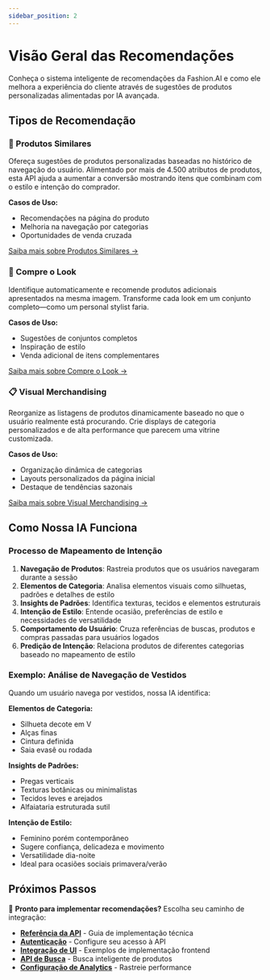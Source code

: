 ```yaml
---
sidebar_position: 2
---
```


# Visão Geral das Recomendações

Conheça o sistema inteligente de recomendações da Fashion.AI e como ele melhora a experiência do cliente através de sugestões de produtos personalizadas alimentadas por IA avançada.

## Tipos de Recomendação

### 🎯 Produtos Similares
Ofereça sugestões de produtos personalizadas baseadas no histórico de navegação do usuário. Alimentado por mais de 4.500 atributos de produtos, esta API ajuda a aumentar a conversão mostrando itens que combinam com o estilo e intenção do comprador.

**Casos de Uso:**
- Recomendações na página do produto
- Melhoria na navegação por categorias
- Oportunidades de venda cruzada

[Saiba mais sobre Produtos Similares →](../developer-guide/api-endpoints#evento-de-visualização-de-categoria)

### 👗 Compre o Look
Identifique automaticamente e recomende produtos adicionais apresentados na mesma imagem. Transforme cada look em um conjunto completo—como um personal stylist faria.

**Casos de Uso:**
- Sugestões de conjuntos completos
- Inspiração de estilo
- Venda adicional de itens complementares

[Saiba mais sobre Compre o Look →](../developer-guide/api-endpoints#evento-compre-o-look)

### 📋 Visual Merchandising
Reorganize as listagens de produtos dinamicamente baseado no que o usuário realmente está procurando. Crie displays de categoria personalizados e de alta performance que parecem uma vitrine customizada.

**Casos de Uso:**
- Organização dinâmica de categorias
- Layouts personalizados da página inicial
- Destaque de tendências sazonais

[Saiba mais sobre Visual Merchandising →](../developer-guide/api-endpoints#evento-de-visualização-de-categoria)

## Como Nossa IA Funciona

### Processo de Mapeamento de Intenção

1. **Navegação de Produtos**: Rastreia produtos que os usuários navegaram durante a sessão
2. **Elementos de Categoria**: Analisa elementos visuais como silhuetas, padrões e detalhes de estilo
3. **Insights de Padrões**: Identifica texturas, tecidos e elementos estruturais
4. **Intenção de Estilo**: Entende ocasião, preferências de estilo e necessidades de versatilidade
5. **Comportamento do Usuário**: Cruza referências de buscas, produtos e compras passadas para usuários logados
6. **Predição de Intenção**: Relaciona produtos de diferentes categorias baseado no mapeamento de estilo

### Exemplo: Análise de Navegação de Vestidos

Quando um usuário navega por vestidos, nossa IA identifica:

**Elementos de Categoria:**
- Silhueta decote em V
- Alças finas
- Cintura definida
- Saia evasê ou rodada

**Insights de Padrões:**
- Pregas verticais
- Texturas botânicas ou minimalistas
- Tecidos leves e arejados
- Alfaiataria estruturada sutil

**Intenção de Estilo:**
- Feminino porém contemporâneo
- Sugere confiança, delicadeza e movimento
- Versatilidade dia-noite
- Ideal para ocasiões sociais primavera/verão

## Próximos Passos

🚀 **Pronto para implementar recomendações?** Escolha seu caminho de integração:

- **[Referência da API](../developer-guide/api-endpoints)** - Guia de implementação técnica
- **[Autenticação](../developer-guide/authentication)** - Configure seu acesso à API
- **[Integração de UI](../developer-guide/ui-integration)** - Exemplos de implementação frontend
- **[API de Busca](../developer-guide/Search/overview)** - Busca inteligente de produtos
- **[Configuração de Analytics](../developer-guide/Analytics/google-analytics)** - Rastreie performance